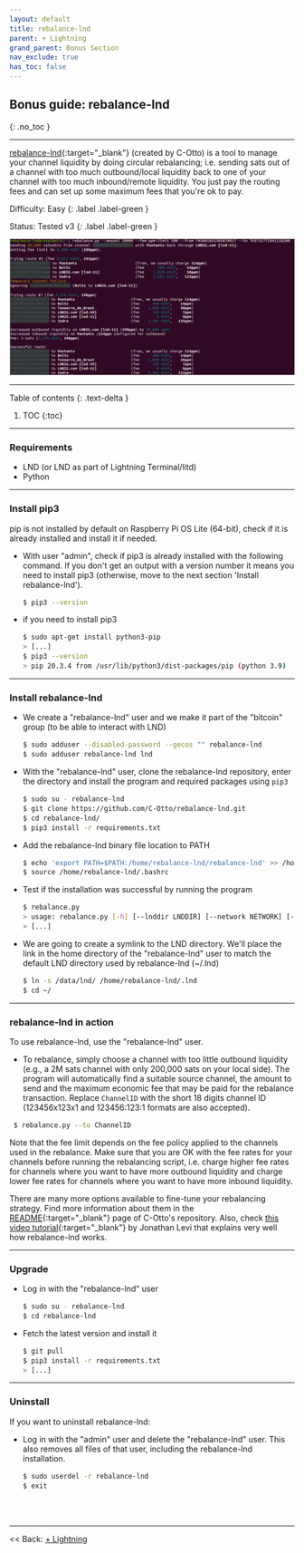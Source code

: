 ```yaml
---
layout: default
title: rebalance-lnd
parent: + Lightning
grand_parent: Bonus Section
nav_exclude: true
has_toc: false
---
```


## Bonus guide: rebalance-lnd
{: .no_toc }

---

[rebalance-lnd](https://github.com/C-Otto/rebalance-lnd){:target="_blank"}  (created by C-Otto) is a tool to manage your channel liquidity by doing circular rebalancing; i.e. sending sats out of a channel with too much outbound/local liquidity back to one of your channel with too much inbound/remote liquidity. 
You just pay the routing fees and can set up some maximum fees that you're ok to pay.

Difficulty: Easy
{: .label .label-green }

Status: Tested v3
{: .label .label-green }

![rebalance-lnd illustration](../../images/rebalance-lnd-illustration.png)

---

Table of contents
{: .text-delta }

1. TOC
{:toc}

---

### Requirements

* LND (or LND as part of Lightning Terminal/litd)
* Python

---

### Install pip3

pip is not installed by default on Raspberry Pi OS Lite (64-bit), check if it is already installed and install it if needed.

* With user "admin", check if pip3 is already installed with the following command. If you don't get an output with a version number it means you need to install pip3 (otherwise, move to the next section 'Install rebalance-lnd').
  
  ```sh
  $ pip3 --version
  ```

* if you need to install pip3

  ```sh
  $ sudo apt-get install python3-pip
  > [...]
  $ pip3 --version
  > pip 20.3.4 from /usr/lib/python3/dist-packages/pip (python 3.9)
  ```

---

### Install rebalance-lnd

* We create a "rebalance-lnd" user and we make it part of the "bitcoin" group (to be able to interact with LND)  

  ```sh
  $ sudo adduser --disabled-password --gecos "" rebalance-lnd
  $ sudo adduser rebalance-lnd lnd
  ```
  
* With the "rebalance-lnd" user, clone the rebalance-lnd repository, enter the directory and install the program and required packages using `pip3`

  ```sh
  $ sudo su - rebalance-lnd
  $ git clone https://github.com/C-Otto/rebalance-lnd.git
  $ cd rebalance-lnd/
  $ pip3 install -r requirements.txt
  ```

* Add the rebalance-lnd binary file location to PATH

  ```sh
  $ echo 'export PATH=$PATH:/home/rebalance-lnd/rebalance-lnd' >> /home/rebalance-lnd/.bashrc
  $ source /home/rebalance-lnd/.bashrc
  ```

* Test if the installation was successful by running the program
 
  ```sh
  $ rebalance.py
  > usage: rebalance.py [-h] [--lnddir LNDDIR] [--network NETWORK] [--grpc GRPC]
  > [...]
  ```
  
* We are going to create a symlink to the LND directory. We'll place the link in the home directory of the "rebalance-lnd" user to match the default LND directory used by rebalance-lnd (~/.lnd) 

  ```sh
  $ ln -s /data/lnd/ /home/rebalance-lnd/.lnd
  $ cd ~/
  ```

---
  
### rebalance-lnd in action

To use rebalance-lnd, use the "rebalance-lnd" user.

* To rebalance, simply choose a channel with too little outbound liquidity (e.g., a 2M sats channel with only 200,000 sats on your local side). The program will automatically find a suitable source channel, the amount to send and the maximum economic fee that may be paid for the rebalance transaction. Replace `ChannelID` with the short 18 digits channel ID (123456x123x1 and 123456:123:1 formats are also accepted).

 ```sh
  $ rebalance.py --to ChannelID
  ```

Note that the fee limit depends on the fee policy applied to the channels used in the rebalance. Make sure that you are OK with the fee rates for your channels before running the rebalancing script, i.e. charge higher fee rates for channels where you want to have more outbound liquidity and charge lower fee rates for channels where you want to have more inbound liquidity.

There are many more options available to fine-tune your rebalancing strategy. Find more information about them in the [README](https://github.com/C-Otto/rebalance-lnd){:target="_blank"} page of C-Otto's repository. Also, check [this video tutorial](https://youtu.be/0r3Th42zfDk?t=779){:target="_blank"} by Jonathan Levi that explains very well how rebalance-lnd works.

---

### Upgrade

* Log in with the "rebalance-lnd" user

  ```sh
  $ sudo su - rebalance-lnd
  $ cd rebalance-lnd
  ```
  
* Fetch the latest version and install it
  
  ```sh
  $ git pull
  $ pip3 install -r requirements.txt
  > [...]
  ```

---

### Uninstall

If you want to uninstall rebalance-lnd:

* Log in with the "admin" user and delete the "rebalance-lnd" user. This also removes all files of that user, including the rebalance-lnd installation.

  ```sh
  $ sudo userdel -r rebalance-lnd
  $ exit
  ```

<br /><br />

---

<< Back: [+ Lightning](index.md)

